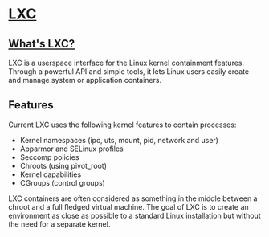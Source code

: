 # **[LXC](https://linuxcontainers.org/)**

## **[What's LXC?](https://linuxcontainers.org/lxc/introduction/)**

LXC is a userspace interface for the Linux kernel containment features. Through a powerful API and simple tools, it lets Linux users easily create and manage system or application containers.

## Features

Current LXC uses the following kernel features to contain processes:

- Kernel namespaces (ipc, uts, mount, pid, network and user)
- Apparmor and SELinux profiles
- Seccomp policies
- Chroots (using pivot_root)
- Kernel capabilities
- CGroups (control groups)

LXC containers are often considered as something in the middle between a chroot and a full fledged virtual machine. The goal of LXC is to create an environment as close as possible to a standard Linux installation but without the need for a separate kernel.

